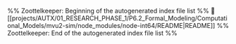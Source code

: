 %% Zoottelkeeper: Beginning of the autogenerated index file list  %%
📄 [[projects/AUTX/01_RESEARCH_PHASE_1/P6.2_Formal_Modeling/Computational_Models/mvu2-sim/node_modules/node-int64/README|README]]
%% Zoottelkeeper: End of the autogenerated index file list  %%

